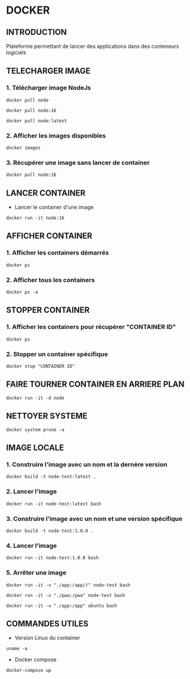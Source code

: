 # DOCKER
## INTRODUCTION
Plateforme permettant de lancer des applications dans des conteneurs logiciels
## TELECHARGER IMAGE
### 1. Télécharger image NodeJs
```shell
docker pull node
```
```shell
docker pull node:16
```
```shell
docker pull node:latest
```
### 2. Afficher les images disponibles
```shell
docker images
```
### 3. Récupérer une image sans lancer de container
```shell
docker pull node:16
```
## LANCER CONTAINER
- Lancer le container d'une image
```shell
docker run -it node:16
```
## AFFICHER CONTAINER
### 1. Afficher les containers démarrés
```shell
docker ps
```
### 2. Afficher tous les containers
```shell
docker ps -a
```
## STOPPER CONTAINER
### 1. Afficher les containers pour récupérer "CONTAINER ID"
```shell
docker ps
```
### 2. Stopper un container spécifique
```shell
docker stop "CONTAINER ID"
```
## FAIRE TOURNER CONTAINER EN ARRIERE PLAN
```shell
docker run -it -d node
```
## NETTOYER SYSTEME
```shell
docker system prune -a
```
## IMAGE LOCALE
### 1. Construire l'image avec un nom et la dernère version
```shell
docker build -t node-test:latest .
```
### 2. Lancer l'image
```shell
docker run -it node-test:latest bash
```
### 3. Construire l'image avec un nom et une version spécifique
```shell
docker build -t node-test:1.0.0 .
```
### 4. Lancer l'image
```shell
docker run -it node-test:1.0.0 bash
```
### 5. Arrêter une image
```shell
docker run -it -v "./app:/app//" node-test bash
```
```shell
docker run -it -v "./pwa:/pwa" node-test bash
```
```shell
docker run -it -v "./app:/app" ubuntu bash
```
## COMMANDES UTILES
- Version Linux du container
```shell
uname -a
```
- Docker compose
```shell
docker-compose up
```
